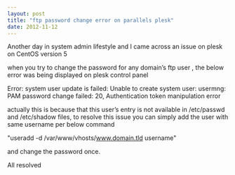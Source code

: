 ```yaml
---
layout: post
title: "ftp password change error on parallels plesk"
date: 2012-11-12
---
```


Another day in system admin lifestyle and I came across an issue on plesk on CentOS version 5

when you try to change the password for any domain’s ftp user , the below error was being displayed on plesk control panel

Error: system user update is failed: Unable to create system user: usermng: PAM password change failed: 20, Authentication token manipulation error

actually this is because that this user’s entry is not available in /etc/passwd and /etc/shadow files, to resolve this issue you can simply add the user with same username per below command

"useradd -d /var/www/vhosts/www.domain.tld username"

and change the password once.

All resolved
